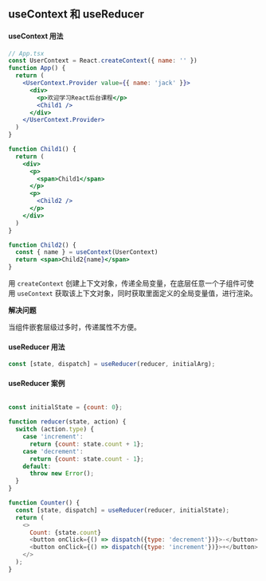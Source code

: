 ## useContext 和 useReducer

#### useContext 用法

```jsx
// App.tsx
const UserContext = React.createContext({ name: '' })
function App() {
  return (
    <UserContext.Provider value={{ name: 'jack' }}>
      <div>
        <p>欢迎学习React后台课程</p>
        <Child1 />
      </div>
    </UserContext.Provider>
  )
}

function Child1() {
  return (
    <div>
      <p>
        <span>Child1</span>
      </p>
      <p>
        <Child2 />
      </p>
    </div>
  )
}

function Child2() {
  const { name } = useContext(UserContext)
  return <span>Child2{name}</span>
}
```

用 `createContext`  创建上下文对象，传递全局变量，在底层任意一个子组件可使用 `useContext` 获取该上下文对象，同时获取里面定义的全局变量值，进行渲染。



**解决问题**

当组件嵌套层级过多时，传递属性不方便。



#### useReducer 用法

```js
const [state, dispatch] = useReducer(reducer, initialArg);
```

#### useReducer 案例

```js

const initialState = {count: 0};

function reducer(state, action) {
  switch (action.type) {
    case 'increment':
      return {count: state.count + 1};
    case 'decrement':
      return {count: state.count - 1};
    default:
      throw new Error();
  }
}

function Counter() {
  const [state, dispatch] = useReducer(reducer, initialState);
  return (
    <>
      Count: {state.count}
      <button onClick={() => dispatch({type: 'decrement'})}>-</button>
      <button onClick={() => dispatch({type: 'increment'})}>+</button>
    </>
  );
}
```


